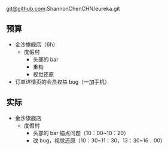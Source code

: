 
git@github.com:ShannonChenCHN/eureka.git


## 预算

- 金沙旗舰店（6h）
  - 度假村
    - 头部的 bar
    - 重构
    - 视觉还原
- 订单详情页的会员权益 bug（一加手机）

## 实际

- 金沙旗舰店
  - 度假村
    - 头部的 bar 锚点问题（10：00~10：20）
    - 改 bug，视觉还原（10：30~11：30，13：30~16：00）